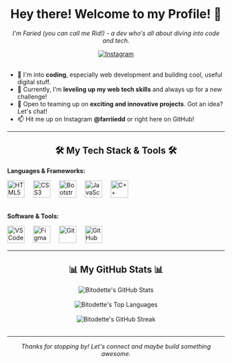 <h1 align="center">Hey there! Welcome to my Profile! 👋</h1>
<p align="center">
  <em>I'm Faried (you can call me Rid!) - a dev who's all about diving into code and tech.</em>
</p>

<div align="center">
  <a href="https://www.instagram.com/farriiedd" target="_blank">
    <img src="https://img.shields.io/badge/Instagram-%23E4405F.svg?style=for-the-badge&logo=Instagram&logoColor=white" alt="Instagram"/>
  </a>
</div>
<br/>

- 👀 I'm into **coding**, especially web development and building cool, useful digital stuff.
- 🌱 Currently, I'm **leveling up my web tech skills** and always up for a new challenge!
- 💞️ Open to teaming up on **exciting and innovative projects**. Got an idea? Let's chat!
- 📫 Hit me up on Instagram **@farriiedd** or right here on GitHub!

---

<h2 align="center">🛠️ My Tech Stack & Tools 🛠️</h2>

**Languages & Frameworks:**
<div align="left"> 
  <img src="https://skillicons.dev/icons?i=html" height="40" alt="HTML5"  />
  <img width="12" />
  <img src="https://skillicons.dev/icons?i=css" height="40" alt="CSS3"  />
  <img width="12" />
  <img src="https://skillicons.dev/icons?i=bootstrap" height="40" alt="Bootstrap"  />
  <img width="12" />
  <img src="https://skillicons.dev/icons?i=js" height="40" alt="JavaScript"  />
  <img width="12" />
  <img src="https://skillicons.dev/icons?i=cpp" height="40" alt="C++"  />
</div>
<br/>

**Software & Tools:**
<div align="left"> 
  <img src="https://skillicons.dev/icons?i=vscode" height="40" alt="VS Code"  />
  <img width="12" />
  <img src="https://skillicons.dev/icons?i=figma" height="40" alt="Figma"  />
  <img width="12" />
  <img src="https://skillicons.dev/icons?i=git" height="40" alt="Git"  />
  <img width="12" />
  <img src="https://skillicons.dev/icons?i=github" height="40" alt="GitHub"  />
</div>

---

<h2 align="center">📊 My GitHub Stats 📊</h2>

<p align="center">
  <img src="https://github-readme-stats.vercel.app/api?username=bitodette&show_icons=true&theme=radical&hide_border=true&count_private=true" alt="Bitodette's GitHub Stats" />
  <br/><br/>
  <img src="https://github-readme-stats.vercel.app/api/top-langs/?username=bitodette&layout=compact&theme=radical&hide_border=true&langs_count=8" alt="Bitodette's Top Languages" />
  <br/><br/>
  <img src="https://streak-stats.demolab.com?user=bitodette&theme=highcontrast&hide_border=true" alt="Bitodette's GitHub Streak" />
  <br/><br/>
</p>

---

<p align="center">
  <em>Thanks for stopping by! Let's connect and maybe build something awesome.</em>
</p>
